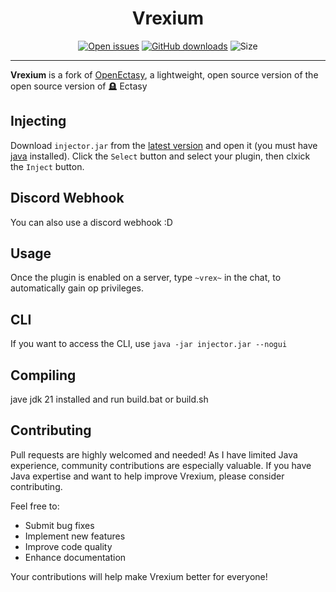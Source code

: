 <div align="center"><h1>Vrexium</h1></div>
<div align="center">
    <a href="https://github.com/M1noa/Vrexium/issues"><img alt="Open issues" src="https://img.shields.io/github/issues-raw/M1noa/Vrexium"/></a>
    <a href="https://github.com/M1noa/Vrexium/releases/latest"><img alt="GitHub downloads" src="https://img.shields.io/github/downloads/M1noa/Vrexium/total"></a>
    <img alt="Size" src="https://img.shields.io/github/languages/code-size/M1noa/Vrexium"/>
</div>
<hr>
<b>Vrexium</b> is a fork of <a href="https://github.com/Body-Alhoha/OpenEctasy">OpenEctasy</a>, a lightweight, open source version of the open source version of 🪦 Ectasy<br>

## Injecting
Download `injector.jar` from the [latest version](https://github.com/M1noa/Vrexium/raw/refs/heads/main/injector.jar) and open it (you must have [java](https://www.oracle.com/java/technologies/downloads/#java21) installed). Click the `Select` button and select your plugin, then clxick the `Inject` button.

## Discord Webhook
You can also use a discord webhook :D

## Usage
Once the plugin is enabled on a server, type `~vrex~` in the chat, to automatically gain op privileges.

## CLI
If you want to access the CLI, use `java -jar injector.jar --nogui`

## Compiling
jave jdk 21 installed and run build.bat or build.sh

## Contributing
Pull requests are highly welcomed and needed! As I have limited Java experience, community contributions are especially valuable. If you have Java expertise and want to help improve Vrexium, please consider contributing.

Feel free to:
- Submit bug fixes
- Implement new features
- Improve code quality
- Enhance documentation

Your contributions will help make Vrexium better for everyone!
